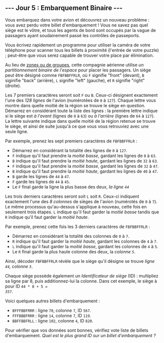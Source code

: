 ## --- Jour 5 : Embarquement Binaire ---

Vous embarquez dans votre avion et découvrez un nouveau problème : vous avez perdu votre billet d'embarquement ! Vous ne savez pas quel siège est le vôtre, et tous les agents de bord sont occupés par la vague de passagers ayant soudainement passé les contrôles de passeports.

Vous écrivez rapidement un programme pour utiliser la caméra de votre téléphone pour scanner tous les billets à proximité (l'entrée de votre puzzle) ; peut-être que vous serez capable de trouver votre place par élimination.

Au lieu de [zones ou de groupes](https://www.youtube.com/watch?v=oAHbLRjF0vo), cette compagnie aérienne utilise *un partitionnement binaire de l'espace* pour placer les passagers. Un siège peut être désigné comme ``FBFBBFFRLR``, où ``F`` signifie "front" (devant), ``B`` siginifie "back" (arrière), ``L`` signifie "left" (gauche), et ``R`` signifie "right" (droite).

Les 7 premiers caractères seront soit ``F`` ou ``B``. Ceux-ci désignent exactement l'une des *128 lignes* de l'avion (numérotées de ``0`` à ``127``). Chaque lettre vous montre dans quelle moitié de la région se trouve le siège en question. Démarrez en considérant toute la liste des lignes : la première lettre indique si le siège est *à l'avant* (lignes de ``0`` à ``63``) ou *à l'arrière* (lignes de ``64`` à ``127``). La lettre suivante indique dans quelle moitié de la région retenue se trouve le siège, et ainsi de suite jusqu'à ce que vous vous retrouviez avec une seule ligne.

Par exemple, prenez les sept premiers caractères de ``FBFBBFFRLR`` :

- Démarrez en considérant la totalité des lignes de ``0`` à ``127``.
- ``F`` indique qu'il faut prendre la *moitié basse*, gardant les lignes de ``0`` à ``63``.
- ``B`` indique qu'il faut prendre la *moitié haute*, gardant les lignes de ``32`` à ``63``.
- ``F`` indique qu'il faut prendre la *moitié basse*, gardant les lignes de ``32`` à ``47``.
- ``B`` indique qu'il faut prendre la *moitié haute*, gardant les lignes de ``40`` à ``47``.
- ``B`` garde les lignes de ``44`` à ``47``.
- ``F`` garde les lignes de ``44`` à ``45``.
- Le ``F`` final garde la ligne la plus basse des deux, *la ligne ``44``*

Les trois derniers caractères seront soit ``L`` soit ``R``. Ceux-ci indiquent exactement l'une des *8 colonnes* de sièges de l'avion (numérotés de ``0`` à ``7``). Le même processus qu'au-dessus s'applique à nouveau, cette fois en seulement trois étapes. ``L`` indique qu'il faut garder la *moitié basse*  tandis que ``R`` indique qu'il faut garder la *moitié haute*.

Par exemple, prenez cette fois les 3 derniers caractères de ``FBFBBFFRLR`` :

- Démarrez en considérant la totalité des colonnes de ``0`` à ``7``.
- ``R`` indique qu'il faut garder la *moitié haute*, gardant les colonnes de ``4`` à ``7``.
- ``L`` indique qu'il faut garder la *moitié basse*, gardant les colonnes de ``4`` à ``5``.
- Le ``R`` final garde la plus haute colonne des deux, la *colonne ``5``*.

Ainsi, décoder ``FBFBBFFRLR`` révèle que le siège qu'il désigne se trouve *ligne ``44``, colonne ``5``*.

Chaque siège possède également un *Identificateur de siège* (ID) : multipliez sa ligne par 8, puis additionnez-lui la colonne. Dans cet exemple, le siège à pour ID <code>44 * 8 + 5 = <em>357</em></code>.

Voici quelques autres billets d'embarquement :

- ``BFFFBBFRRR`` : ligne ``70``, colonne ``7``, ID ``567``.
- ``FFFBBBFRRR`` : ligne ``14``, colonne ``7``, ID ``119``.
- ``BBFFBBFRLL`` : ligne ``102``, colonne ``4``, ID ``820``.

Pour vérifier que vos données sont bonnes, vérifiez vote liste de billets d'embarquement. *Quel est le plus grand ID sur un billet d'embarquement ?* 